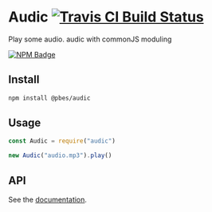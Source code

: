 # Audic [![Travis CI Build Status](https://img.shields.io/travis/com/Richienb/audic/master.svg?style=for-the-badge)](https://travis-ci.com/Richienb/audic)

Play some audio. audic with commonJS moduling

[![NPM Badge](https://nodei.co/npm/audic.png)](https://npmjs.com/package/audic)

## Install

```sh
npm install @pbes/audic
```

## Usage

```js
const Audic = require("audic")

new Audic("audio.mp3").play()
```

## API

See the [documentation](https://richienb.github.io/audic).
